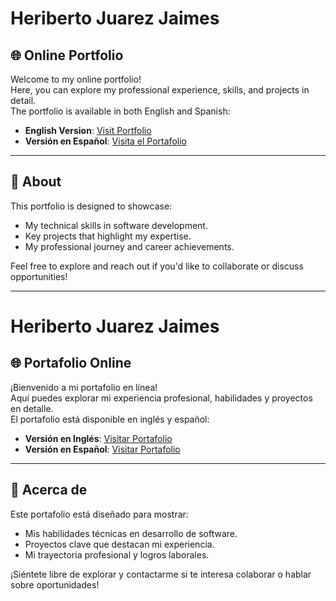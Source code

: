 # Heriberto Juarez Jaimes

## 🌐 Online Portfolio  

Welcome to my online portfolio!  
Here, you can explore my professional experience, skills, and projects in detail.  
The portfolio is available in both English and Spanish:  

- **English Version**: [Visit Portfolio](https://portfolio-ashen-eta-95.vercel.app/en)  
- **Versión en Español**: [Visita el Portafolio](https://portfolio-ashen-eta-95.vercel.app/es)  

---

## 📄 About  

This portfolio is designed to showcase:  
- My technical skills in software development.  
- Key projects that highlight my expertise.  
- My professional journey and career achievements.  

Feel free to explore and reach out if you'd like to collaborate or discuss opportunities!  

---

# Heriberto Juarez Jaimes

## 🌐 Portafolio Online  

¡Bienvenido a mi portafolio en línea!  
Aquí puedes explorar mi experiencia profesional, habilidades y proyectos en detalle.  
El portafolio está disponible en inglés y español:  

- **Versión en Inglés**: [Visitar Portafolio](https://portfolio-ashen-eta-95.vercel.app/en)  
- **Versión en Español**: [Visitar Portafolio](https://portfolio-ashen-eta-95.vercel.app/es)  

---

## 📄 Acerca de  

Este portafolio está diseñado para mostrar:  
- Mis habilidades técnicas en desarrollo de software.  
- Proyectos clave que destacan mi experiencia.  
- Mi trayectoria profesional y logros laborales.  

¡Siéntete libre de explorar y contactarme si te interesa colaborar o hablar sobre oportunidades!  
